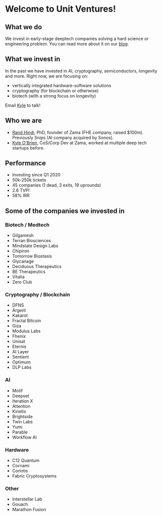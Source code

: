 # Welcome to Unit Ventures!

## What we do
We invest in early-stage deeptech companies solving a hard science or engineering problem. You can read more about it on our [blog](https://randhindi.substack.com).

## What we invest in
In the past we have invested in AI, cryptography, semiconductors, longevity and more. Right now, we are focusing on:
- vertically integrated hardware-software solutions
- cryptography (for blockchain or otherwise)
- biotech (with a strong focus on longevity)

Email [Kyle](mailto:kyle@unit.vc) to talk!

## Who we are
- [Rand Hindi](https://x.com/randhindi), PhD, founder of Zama (FHE company, raised $100m). Previously Snips (AI company acquired by Sonos). 
- [Kyle O'Brien](https://x.com/RoiStartup), CoS/Corp Dev at Zama, worked at multiple deep tech startups before.

## Performance
- Investing since Q1 2020
- 50k-250k tickets
- 45 companies (1 dead, 3 exits, 19 uprounds)
- 2.6 TVPI
- 58% IRR

## Some of the companies we invested in
### Biotech / Medtech
- Gilgamesh
- Terran Biosciences
- Mindstate Design Labs
- Chipiron
- Tomorrow Biostasis
- Glycanage
- Deciduous Therapeutics
- BE Therapeutics
- Vitalia
- Zero Club

### Cryptography / Blockchain
- DFNS
- Argent
- Kakarot
- Fractal Bitcoin
- Giza
- Modulus Labs
- Fhenix
- Unisat
- Eternis
- AI Layer
- Sentient
- Optimum
- DLP Labs

### AI
- Motif
- Deepset
- Iteration X
- Attention
- Kinetix
- Brightside
- Twin Labs
- Yumi
- Parable
- Workflow AI

### Hardware
- C12 Quantum
- Cornami
- Corintis
- Fabric Cryptosystems

### Other
- Interstellar Lab
- Gouach
- Marathon Fusion

